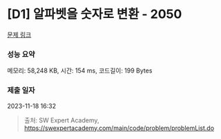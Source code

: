 # [D1] 알파벳을 숫자로 변환 - 2050 

[문제 링크](https://swexpertacademy.com/main/code/problem/problemDetail.do?contestProbId=AV5QLGxKAzQDFAUq) 

### 성능 요약

메모리: 58,248 KB, 시간: 154 ms, 코드길이: 199 Bytes

### 제출 일자

2023-11-18 16:32



> 출처: SW Expert Academy, https://swexpertacademy.com/main/code/problem/problemList.do